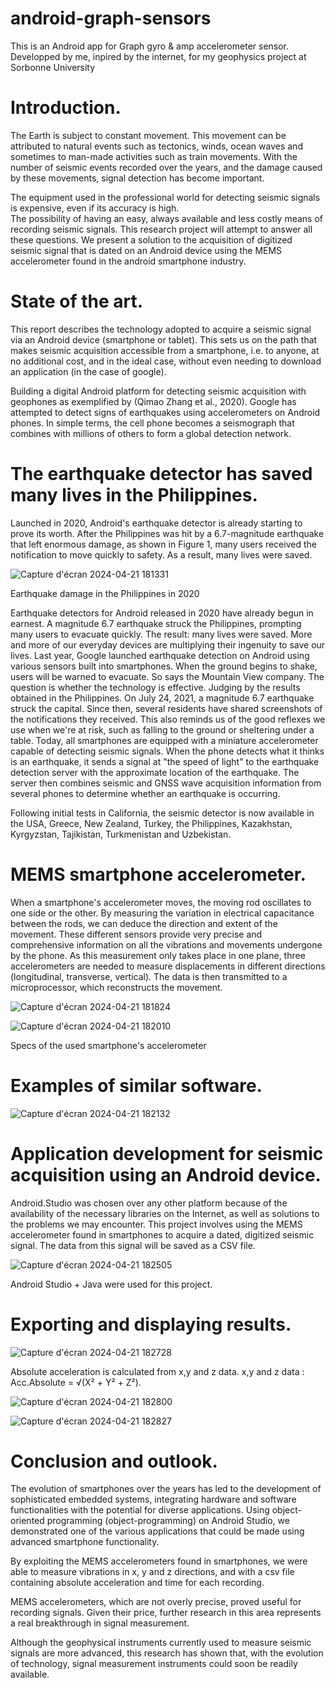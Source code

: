 # android-graph-sensors
This is an Android app for Graph gyro & amp accelerometer sensor.
Developped by me, inpired by the internet, for my geophysics project at Sorbonne University

# Introduction.
The Earth is subject to constant movement. This movement can be attributed to natural events such as tectonics, winds, ocean waves and sometimes to man-made activities such as train movements.
With the number of seismic events recorded over the years, and the damage caused by these movements, signal detection has become important.  

The equipment used in the professional world for detecting seismic signals is expensive, even if its accuracy is high.  
The possibility of having an easy, always available and less costly means of recording seismic signals. 
This research project will attempt to answer all these questions. We present a solution to the acquisition of digitized seismic signal that is dated on an Android device using the MEMS accelerometer found in the android smartphone industry.

# State of the art.
This report describes the technology adopted to acquire a seismic signal via an Android device (smartphone or tablet). This sets us on the path that makes seismic acquisition accessible from a smartphone, i.e. to anyone, at no additional cost, and in the ideal case, without even needing to download an application (in the case of google). 

Building a digital Android platform for detecting seismic acquisition with geophones as exemplified by (Qimao Zhang et al., 2020).
Google has attempted to detect signs of earthquakes using accelerometers on Android phones. In simple terms, the cell phone becomes a seismograph that combines with millions of others to form a global detection network.

# The earthquake detector has saved many lives in the Philippines.
Launched in 2020, Android's earthquake detector is already starting to prove its worth. After the Philippines was hit by a 6.7-magnitude earthquake that left enormous damage, as shown in Figure 1, many users received the notification to move quickly to safety. As a result, many lives were saved.

![Capture d'écran 2024-04-21 181331](https://github.com/oubaaid/Android-Accelerometer/assets/98980894/2051975d-b4c1-40e9-954d-f20c3c14977c)

Earthquake damage in the Philippines in 2020

Earthquake detectors for Android released in 2020 have already begun in earnest. A magnitude 6.7 earthquake struck the Philippines, prompting many users to evacuate quickly. The result: many lives were saved.  More and more of our everyday devices are multiplying their ingenuity to save our lives. Last year, Google launched earthquake detection on Android using various sensors built into smartphones. When the ground begins to shake, users will be warned to evacuate. So says the Mountain View company.
The question is whether the technology is effective. Judging by the results obtained in the Philippines. On July 24, 2021, a magnitude 6.7 earthquake struck the capital. Since then, several residents have shared screenshots of the notifications they received. This also reminds us of the good reflexes we use when we're at risk, such as falling to the ground or sheltering under a table. Today, all smartphones are equipped with a miniature accelerometer capable of detecting seismic signals. When the phone detects what it thinks is an earthquake, it sends a signal at "the speed of light" to the earthquake detection server with the approximate location of the earthquake. The server then combines seismic and GNSS wave acquisition information from several phones to determine whether an earthquake is occurring.

Following initial tests in California, the seismic detector is now available in the USA, Greece, New Zealand, Turkey, the Philippines, Kazakhstan, Kyrgyzstan, Tajikistan, Turkmenistan and Uzbekistan.

# MEMS smartphone accelerometer.
When a smartphone's accelerometer moves, the moving rod oscillates to one side or the other. By measuring the variation in electrical capacitance between the rods, we can deduce the direction and extent of the movement.
These different sensors provide very precise and comprehensive information on all the vibrations and movements undergone by the phone.
As this measurement only takes place in one plane, three accelerometers are needed to measure displacements in different directions (longitudinal, transverse, vertical). The data is then transmitted to a microprocessor, which reconstructs the movement.

![Capture d'écran 2024-04-21 181824](https://github.com/oubaaid/Android-Accelerometer/assets/98980894/1d06db9b-d921-4ac3-b66c-ffe8291c7e45)

![Capture d'écran 2024-04-21 182010](https://github.com/oubaaid/Android-Accelerometer/assets/98980894/787ffd6a-8f3a-4890-b2bd-35b5abb3ae61)

Specs of the used smartphone's accelerometer

# Examples of similar software.
![Capture d'écran 2024-04-21 182132](https://github.com/oubaaid/Android-Accelerometer/assets/98980894/fd79fc3f-d8f3-4c29-b5c9-9fc63f4b7391)


# Application development for seismic acquisition using an Android device.
Android.Studio was chosen over any other platform because of the availability of the necessary libraries on the Internet, as well as solutions to the problems we may encounter.
This project involves using the MEMS accelerometer found in smartphones to acquire a dated, digitized seismic signal. The data from this signal will be saved as a CSV file.

![Capture d'écran 2024-04-21 182505](https://github.com/oubaaid/Android-Accelerometer/assets/98980894/6a392f18-ec27-4cea-a77d-6a7b78eee33b)

Android Studio + Java were used for this project.

# Exporting and displaying results.
![Capture d'écran 2024-04-21 182728](https://github.com/oubaaid/Android-Accelerometer/assets/98980894/d03b369d-a261-4117-9746-c0ab16ecab58)

Absolute acceleration is calculated from x,y and z data.
x,y and z data : Acc.Absolute = √(X² + Y² + Z²).

![Capture d'écran 2024-04-21 182800](https://github.com/oubaaid/Android-Accelerometer/assets/98980894/9557dc89-c3eb-48b3-b03e-614868ac09ab)

![Capture d'écran 2024-04-21 182827](https://github.com/oubaaid/Android-Accelerometer/assets/98980894/a0767269-e02e-49e7-97e5-17f897fb41ed)


# Conclusion and outlook.
The evolution of smartphones over the years has led to the development of sophisticated embedded systems, integrating hardware and software functionalities with the potential for diverse applications. Using object-oriented programming (object-programming) on Android Studio, we demonstrated one of the various applications that could be made using advanced smartphone functionality.

By exploiting the MEMS accelerometers found in smartphones, we were able to measure vibrations in x, y and z directions, and with a csv file containing absolute acceleration and time for each recording.

MEMS accelerometers, which are not overly precise, proved useful for recording signals. Given their price, further research in this area represents a real breakthrough in signal measurement.

Although the geophysical instruments currently used to measure seismic signals are more advanced, this research has shown that, with the evolution of technology, signal measurement instruments could soon be readily available.
